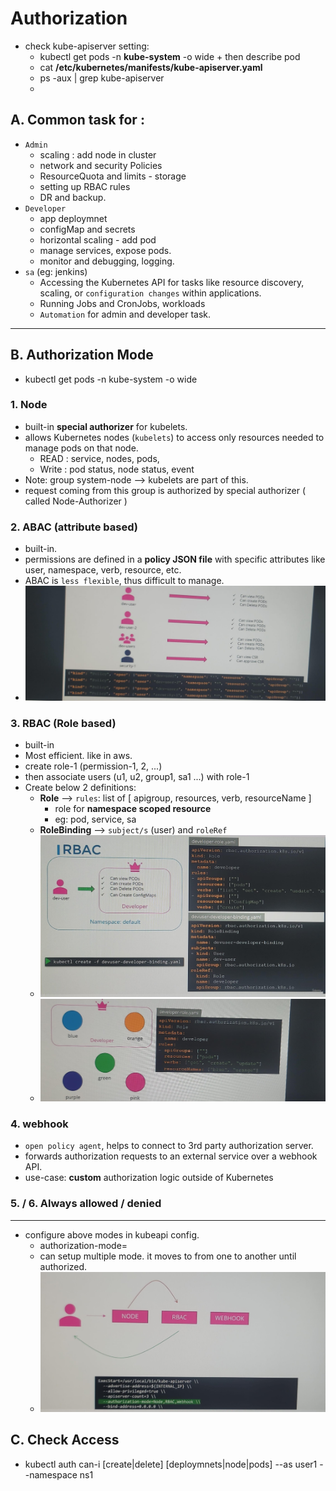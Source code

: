 # Authorization
- check kube-apiserver setting:
  - kubectl get pods -n **kube-system** -o wide + then describe pod
  - cat **/etc/kubernetes/manifests/kube-apiserver.yaml**
  - ps -aux | grep kube-apiserver
  - 
## A. Common task for :
- `Admin` 
  - scaling : add node in cluster
  - network and security Policies
  - ResourceQuota and limits - storage
  - setting up RBAC rules
  - DR and backup.
- `Developer`
  - app deploymnet
  - configMap and secrets
  - horizontal scaling - add pod
  - manage services, expose pods.
  - monitor and debugging, logging.
- `sa` (eg: jenkins)
  - Accessing the Kubernetes API for tasks like resource discovery, scaling, or `configuration changes` within applications.
  - Running Jobs and CronJobs, workloads
  - `Automation` for admin and developer task.
---

## B. Authorization Mode
- kubectl get pods -n kube-system -o wide
### 1. Node
- built-in **special authorizer** for kubelets.
- allows Kubernetes nodes (`kubelets`) to access only resources needed to manage pods on that node.
  - READ : service, nodes, pods, 
  - Write : pod status, node status, event
- Note: group system-node --> kubelets are part of this.
- request coming from this group is authorized by special authorizer  ( called Node-Authorizer )

### 2. ABAC (attribute based)
- built-in.
- permissions are defined in a **policy JSON file** with specific attributes like user, namespace, verb, resource, etc.
- ABAC is `less flexible`, thus difficult to manage.
- ![img.png](../99_img/security/04/img-5.png)

### 3. RBAC (Role based)
- built-in
- Most efficient. like in aws.
- create role-1 (permission-1, 2, ...)
- then associate users (u1, u2, group1, sa1 ...) with role-1
- Create below 2 definitions:
  - **Role** --> `rules`: list of [ apigroup, resources, verb, resourceName ]
    - role for **namespace scoped resource**
    - eg: pod, service, sa
  - **RoleBinding** --> `subject/s` (user) and `roleRef`
  - ![img_1.png](../99_img/security/04/img_1.png)
  - ![img_2.png](../99_img/security/04/img_2.png)

### 4. webhook 
- `open policy agent`, helps to connect to 3rd party authorization server.
- forwards authorization requests to an external service over a webhook API.
- use-case: **custom** authorization logic outside of Kubernetes

### 5. / 6.  Always allowed / denied

---
- configure above modes in kubeapi config. 
  - authorization-mode=
  - can setup multiple mode. it moves to from one to another until authorized.
  - ![img.png](../99_img/security/04/img.png)

## C. Check Access
- kubectl auth can-i [create|delete]    [deploymnets|node|pods] --as user1 --namespace ns1